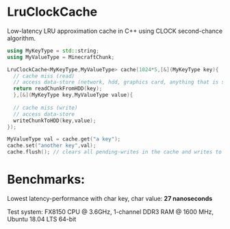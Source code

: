 # LruClockCache
Low-latency LRU approximation cache in C++ using CLOCK second-chance algorithm.
```CPP
using MyKeyType = std::string;
using MyValueType = MinecraftChunk;

LruClockCache<MyKeyType,MyValueType> cache(1024*5,[&](MyKeyType key){ 
  // cache miss (read)
  // access data-store (network, hdd, graphics card, anything that is slower than RAM or higher-latency than RAM-latency x2)
  return readChunkFromHDD(key);
  },[&](MyKeyType key,MyValueType value){ 
  
  // cache miss (write)
  // access data-store
  writeChunkToHDD(key,value);
});

MyValueType val = cache.get("a key");
cache.set("another key",val);
cache.flush(); // clears all pending-writes in the cache and writes to backing-store
```

# Benchmarks:
Lowest latency-performance with char key, char value: <b>27 nanoseconds</b>

Test system: FX8150 CPU @ 3.6GHz, 1-channel DDR3 RAM @ 1600 MHz, Ubuntu 18.04 LTS 64-bit
